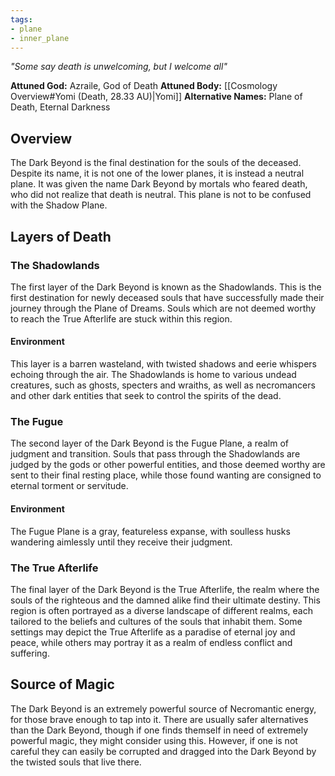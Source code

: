 ```yaml
---
tags:
- plane
- inner_plane
---
```

*"Some say death is unwelcoming, but I welcome all"*

**Attuned God:** Azraile, God of Death
**Attuned Body:** [[Cosmology Overview#Yomi (Death, 28.33 AU)|Yomi]]
**Alternative Names:** Plane of Death, Eternal Darkness
## Overview
The Dark Beyond is the final destination for the souls of the deceased. Despite its name, it is not one of the lower planes, it is instead a neutral plane. It was given the name Dark Beyond by mortals who feared death, who did not realize that death is neutral. This plane is not to be confused with the Shadow Plane.
## Layers of Death
### The Shadowlands
The first layer of the Dark Beyond is known as the Shadowlands. This is the first destination for newly deceased souls that have successfully made their journey through the Plane of Dreams. Souls which are not deemed worthy to reach the True Afterlife are stuck within this region.
#### Environment
This layer is a barren wasteland, with twisted shadows and eerie whispers echoing through the air. The Shadowlands is home to various undead creatures, such as ghosts, specters and wraiths, as well as necromancers and other dark entities that seek to control the spirits of the dead.
### The Fugue
The second layer of the Dark Beyond is the Fugue Plane, a realm of judgment and transition. Souls that pass through the Shadowlands are judged by the gods or other powerful entities, and those deemed worthy are sent to their final resting place, while those found wanting are consigned to eternal torment or servitude.
#### Environment
The Fugue Plane is a gray, featureless expanse, with soulless husks wandering aimlessly until they receive their judgment.
### The True Afterlife
The final layer of the Dark Beyond is the True Afterlife, the realm where the souls of the righteous and the damned alike find their ultimate destiny. This region is often portrayed as a diverse landscape of different realms, each tailored to the beliefs and cultures of the souls that inhabit them. Some settings may depict the True Afterlife as a paradise of eternal joy and peace, while others may portray it as a realm of endless conflict and suffering.
## Source of Magic
The Dark Beyond is an extremely powerful source of Necromantic energy, for those brave enough to tap into it. There are usually safer alternatives than the Dark Beyond, though if one finds themself in need of extremely powerful magic, they might consider using this. However, if one is not careful they can easily be corrupted and dragged into the Dark Beyond by the twisted souls that live there.